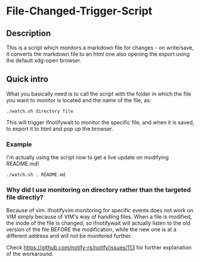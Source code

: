# File-Changed-Trigger-Script

## Description

This is a script which monitors a markdown file for changes - on write/save, it converts the markdown file to an html one also opening the export using the default xdg-open browser.

## Quick intro

What you basically need is to call the script with the folder in which the file you want to monitor is located and the name of the file, as:

```console
./watch.sh directory file
```

This will trigger ifnotifywait to monitor the specific file, and when it is saved, to export it to html and pop up the browser.

### Example
 
I'm actually using the script now to get a live update on modifying README.md! 

```console
./watch.sh . README.md
```

### Why did I use monitoring on directory rather than the targeted file directly?

Because of vim. ifnotifyvim monitoring for specific events does not work on VIM simply because of VIM's way of handling files. When a file is modified, the inode of the file is changed, so ifnotifywait will actually listen to the old version of the file BEFORE the modification, while the new one is at a different address and will not be monitored further.

Check https://github.com/notify-rs/notify/issues/113 for further explanation of the workaround.
